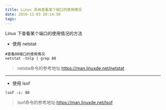 ```yaml
---
title: Linux 系统查看某个端口的使用情况
date: 2019-11-03 20:14:58
tags:
---
```

Linux 下查看某个端口的使用情况的方法 

* 使用 netstat
```
#查看80端口的使用情况
netstat -tnlp | grep 80 
```
>netsta命令的参考地址:https://man.linuxde.net/netstat

---
* 使用 lsof
```
lsof -i: 80
```
>lsof命令的参考地址:https://man.linuxde.net/lsof